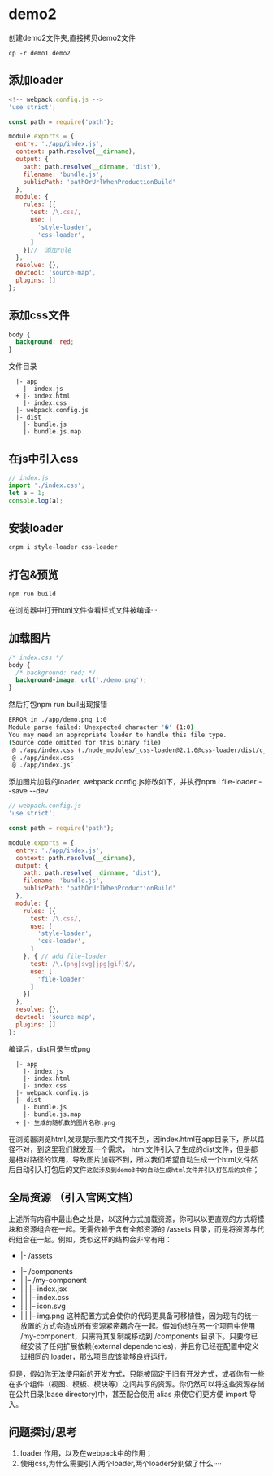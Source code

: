 # demo2
创建demo2文件夹,直接拷贝demo2文件
```
cp -r demo1 demo2
```

## 添加loader
```js
<!-- webpack.config.js -->
'use strict';

const path = require('path');

module.exports = {
  entry: './app/index.js',
  context: path.resolve(__dirname),
  output: {
    path: path.resolve(__dirname, 'dist'),
    filename: 'bundle.js',
    publicPath: 'pathOrUrlWhenProductionBuild'
  },
  module: {
    rules: [{
      test: /\.css/,
      use: [
        'style-loader',
        'css-loader',
      ]
    }]//  添加rule
  },
  resolve: {},
  devtool: 'source-map',
  plugins: []
};
```

## 添加css文件
```css
body {
  background: red;
}
```
文件目录
```
  |- app
    |- index.js
  + |- index.html
    |- index.css
  |- webpack.config.js
  |- dist
    |- bundle.js
    |- bundle.js.map
```

## 在js中引入css
```js
// index.js
import './index.css';
let a = 1;
console.log(a);
```

## 安装loader
```bash
cnpm i style-loader css-loader
```

## 打包&预览
```
npm run build
```
在浏览器中打开html文件查看样式文件被编译···

## 加载图片
```css
/* index.css */
body {
  /* background: red; */
  background-image: url('./demo.png');
}
```
然后打包npm run buil出现报错
```bash
ERROR in ./app/demo.png 1:0
Module parse failed: Unexpected character '�' (1:0)
You may need an appropriate loader to handle this file type.
(Source code omitted for this binary file)
 @ ./app/index.css (./node_modules/_css-loader@2.1.0@css-loader/dist/cjs.js!./app/index.css) 4:41-62
 @ ./app/index.css
 @ ./app/index.js`

```
添加图片加载的loader, webpack.config.js修改如下，并执行npm i file-loader --save --dev
```js 
// webpack.config.js
'use strict';

const path = require('path');

module.exports = {
  entry: './app/index.js',
  context: path.resolve(__dirname),
  output: {
    path: path.resolve(__dirname, 'dist'),
    filename: 'bundle.js',
    publicPath: 'pathOrUrlWhenProductionBuild'
  },
  module: {
    rules: [{
      test: /\.css/,
      use: [
        'style-loader',
        'css-loader',
      ]
    }, { // add file-loader
      test: /\.(png|svg|jpg|gif)$/,
      use: [
        'file-loader'
      ]
    }]
  },
  resolve: {},
  devtool: 'source-map',
  plugins: []
};
```
编译后，dist目录生成png
```
  |- app
    |- index.js
    |- index.html
    |- index.css
  |- webpack.config.js
  |- dist
    |- bundle.js
    |- bundle.js.map
  + |- 生成的随机数的图片名称.png
```
在浏览器浏览html,发现提示图片文件找不到，因index.html在app目录下，所以路径不对，到这里我们就发现一个需求，
html文件引入了生成的dist文件，但是都是相对路径的饮用，导致图片加载不到，所以我们希望自动生成一个html文件然后自动引入打包后的文件`这就涉及到demo3中的自动生成html文件并引入打包后的文件`；


## 全局资源 （引入官网文档）
上述所有内容中最出色之处是，以这种方式加载资源，你可以以更直观的方式将模块和资源组合在一起。无需依赖于含有全部资源的 /assets 目录，而是将资源与代码组合在一起。例如，类似这样的结构会非常有用：

- |- /assets
+ |– /components
+ |  |– /my-component
+ |  |  |– index.jsx
+ |  |  |– index.css
+ |  |  |– icon.svg
+ |  |  |– img.png
这种配置方式会使你的代码更具备可移植性，因为现有的统一放置的方式会造成所有资源紧密耦合在一起。假如你想在另一个项目中使用 /my-component，只需将其复制或移动到 /components 目录下。只要你已经安装了任何扩展依赖(external dependencies)，并且你已经在配置中定义过相同的 loader，那么项目应该能够良好运行。

但是，假如你无法使用新的开发方式，只能被固定于旧有开发方式，或者你有一些在多个组件（视图、模板、模块等）之间共享的资源。你仍然可以将这些资源存储在公共目录(base directory)中，甚至配合使用 alias 来使它们更方便 import 导入。

## 问题探讨/思考
1. loader 作用，以及在webpack中的作用；
2. 使用css,为什么需要引入两个loader,两个loader分别做了什么····